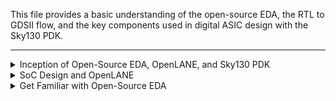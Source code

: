 This file provides a basic understanding of the open-source EDA, the RTL to GDSII flow, and the key components used in digital ASIC design with the Sky130 PDK.

---

<details>
<summary>Inception of Open-Source EDA, OpenLANE, and Sky130 PDK</summary>

#### How to Talk to Computers


- **QFN-48 Package**: Outer part of a chip for connecting to the outside world.
<img width="416" alt="Screenshot 2024-11-15 at 3 42 19 PM" src="https://github.com/user-attachments/assets/e866dfb1-e6e1-4790-9c68-59c1ff2b660d">
<img width="791" alt="Screenshot 2024-11-15 at 3 42 30 PM" src="https://github.com/user-attachments/assets/b75909ff-c09d-4b36-98e4-0d1e45943cc2">

- **Chip**: Contains pads and the core (where digital logic resides
<img width="699" alt="Screenshot 2024-11-15 at 3 42 46 PM" src="https://github.com/user-attachments/assets/9ca6fb7c-b1dc-4f17-b1f2-a0971976f12e">
<img width="560" alt="Screenshot 2024-11-15 at 3 42 57 PM" src="https://github.com/user-attachments/assets/8a8ffbc9-1c6e-44b2-8ff6-8f0a8a8af30a">

- **IP (Intellectual Property)**: Pre-designed, reusable circuit blocks.
  - **Soft IP**: Synthesizable HDL code.
  - **Hard IP**: Fixed, pre-verified layout designs.
  - **Firm IP**: A mix of soft and hard IP.
<img width="477" alt="Screenshot 2024-11-15 at 3 44 53 PM" src="https://github.com/user-attachments/assets/7612eee1-420a-49b9-a48f-7242cd2571d7">


#### Introduction to RISC-V
- A processor architecture implemented using HDLs like Verilog.
- Programs are compiled from C to assembly, then to binary for execution.
<img width="875" alt="Screenshot 2024-11-15 at 3 53 24 PM" src="https://github.com/user-attachments/assets/a439df06-e183-4db1-accd-bd4c5b88a7de">
<img width="982" alt="Screenshot 2024-11-15 at 3 54 39 PM" src="https://github.com/user-attachments/assets/7271f0ae-757e-4c09-bdc9-04e877beb038">
<img width="982" alt="Screenshot 2024-11-15 at 3 55 06 PM" src="https://github.com/user-attachments/assets/206bd345-0c3b-418a-9c78-2ec7673f09b1">


#### From Software Applications to Hardware
- Applications (e.g., Microsoft Excel) run through system software:
  - **Compiler**: Converts high-level code to hardware instructions.
  - **Assembler**: Converts instructions to machine-readable binary.
<img width="980" alt="Screenshot 2024-11-15 at 3 56 23 PM" src="https://github.com/user-attachments/assets/65bbb347-df5c-4933-affe-2a07ced7762b">
<img width="914" alt="Screenshot 2024-11-15 at 3 57 12 PM" src="https://github.com/user-attachments/assets/a017f97d-aa1b-455e-9056-2679ebe33d2a">
<img width="985" alt="Screenshot 2024-11-15 at 3 59 00 PM" src="https://github.com/user-attachments/assets/997200b1-fe00-4d6b-b25a-0429aa75607c">


</details>

<details>
<summary>SoC Design and OpenLANE</summary>

### Components of Digital ASIC Design

In digital ASIC design, three key components play a crucial role: **RTL**, **EDA tools**, and **PDK**.

<img width="559" alt="Screenshot 2024-11-15 at 5 15 06 PM" src="https://github.com/user-attachments/assets/2302a238-ea24-4c88-8e1c-079990bc74db">

#### **1. RTL (Register Transfer Level)**
RTL represents the hardware design's functional description written in high-level hardware description languages like Verilog or VHDL. It describes the digital circuits in terms of data flow between registers and logical operations.

- **Sources of RTL**:
  - [LibreCores](https://librecores.org): Open community for hardware IPs.
  - [OpenCores](https://opencores.org): Repository for open-source RTL projects.
  - [GitHub](https://github.com): Platform to find numerous RTL designs shared by developers worldwide.

#### **2. EDA (Electronic Design Automation) Tools**
EDA tools are software applications used for designing, simulating, verifying, and synthesizing digital circuits. Open-source EDA tools like **OpenLANE** streamline the RTL to GDSII design process.

#### **3. PDK (Process Design Kit)**
PDK acts as the bridge between chip designers and the semiconductor fabrication facilities (FABs). It provides all the necessary rules, files, and resources needed to design manufacturable chips.

- **Definition**:
  - During the early days of IC design ("age of Gods"), chip design was tightly integrated with proprietary manufacturing processes.
  - Pioneers like Lynn Conway and Carver Mead introduced the concept of separating design from technology, leading to the evolution of pure-play fabs (independent manufacturers) and fabless design companies.
  - The PDK represents the interface between the FAB and designers, enabling this separation.

- **Open-Source PDK Example**:
  - [Google Skywater 130nm PDK](https://github.com/google/skywater-pdk): Open-source production PDK for the 130nm process node.

#### **Is 130nm Old?**
Yes, 130nm is considered an older technology node, but it is still widely used for educational, research, and low-cost applications.

#### **Is 130nm Fast?**
Yes, despite being older:
- **Intel's Pentium 4 Extreme Edition (2004)** achieved 3.46 GHz using 130nm technology.
<img width="149" alt="Screenshot 2024-11-15 at 5 11 54 PM" src="https://github.com/user-attachments/assets/11f75594-5d0a-4c5b-9f6a-ffb8678b0903">

- **OSU Research** reported a post-layout clock frequency of 327 MHz for a single-cycle RV32 CPU on 130nm, with potential for >1 GHz in a pipelined design.
<img width="602" alt="Screenshot 2024-11-15 at 5 12 03 PM" src="https://github.com/user-attachments/assets/2dc39846-19b2-4a5f-bd54-0a576e2a0430">

---

### ASIC Design Flow (RTL to GDSII)

<img width="414" alt="Screenshot 2024-11-15 at 5 16 22 PM" src="https://github.com/user-attachments/assets/0893d67a-76a2-43b2-8caf-ca706dff1768">

1. **Synthesis**: Transform RTL code into a gate-level netlist.
2. **Floor/Power Planning**: Organize functional blocks and design the power distribution network.
3. **Placement**: Determine the exact positions of standard cells and macros.
   - **Global Placement**: Approximate positioning of cells.
   - **Detailed Placement**: Final legal positioning of cells.
4. **Clock Tree Synthesis (CTS)**: Design the clock distribution network for synchronized operation.
5. **Routing**: Connect the placed cells using metal layers.
6. **Sign-Off**: Perform final verification checks before fabrication.


#### PDK Key Components
- **Technology Files**: Define process parameters.
- **Design Rules**: Guidelines for manufacturability.
- **Device Models**: SPICE models for simulation.
- **Standard Cell Libraries**: Basic building blocks.
- **IO Libraries**: For communication with the external world.
- **Memory Compilers**: Tools for creating memory blocks.

#### Simplified RTL to GDSII Flow

### Key Components of ASIC Design

#### **Technology Files**:
These define the physical and electrical parameters of the semiconductor process. They include the layer stack, design rules, and process variations.

#### **Design Rules**:
Guidelines that ensure the manufacturability of a design. They include constraints like minimum width, spacing, and enclosure for different layers and features, making sure that the chip can be successfully fabricated.

#### **Device Models**:
SPICE (Simulation Program with Integrated Circuit Emphasis) models are used for simulating the behavior of devices like transistors, capacitors, and resistors under different operating conditions.

#### **Standard Cell Libraries (SCL)**:
These are collections of pre-designed and characterized logic gates (AND, OR, NOT), flip-flops, and other essential components used to build complex digital circuits.

#### **IO Libraries**:
These libraries contain pre-designed input/output (I/O) cells that allow communication between the chip and the outside world. They include various types of I/O cells like power pads and analog interfaces.

#### **Memory Compilers**:
These tools are used to generate customized memory blocks (e.g., SRAM, ROM) based on specific design requirements, allowing for flexibility and optimization.

---

### **Synthesis**
Synthesis is the process of converting **RTL** (Register Transfer Level) code into a gate-level netlist using components from the **Standard Cell Library (SCL)**. The result is a functional representation of the circuit, mapped onto physical components.

<img width="899" alt="Screenshot 2024-11-15 at 5 18 15 PM" src="https://github.com/user-attachments/assets/9943eb9d-9d04-4510-9d15-7d1986460cef">

- **Standard Cells**: Have a regular, predefined layout.
- Each standard cell can have multiple views/models:
  - **Electrical Model**: Describes how the cell behaves electrically.
  - **HDL Model**: Describes the functionality of the cell in hardware description languages (Verilog/VHDL).
  - **SPICE Model**: Simulates the electrical behavior in detail.
  - **Layout Models**: Include abstract and detailed views, showing how the cell fits into the physical design.
<img width="349" alt="Screenshot 2024-11-15 at 5 18 43 PM" src="https://github.com/user-attachments/assets/6f0cc644-1cb0-4eb4-93b7-e49bbc05e773">
---

### **Floor and Power Planning**

#### **Chip Floor-Planning**:
In this step, the chip die is partitioned into different system building blocks, and the **I/O pads** (pads used for external connections) are placed.

<img width="867" alt="Screenshot 2024-11-15 at 5 20 45 PM" src="https://github.com/user-attachments/assets/c0bb4baa-e18c-428e-9174-68a77a8f1b6f">

#### **Macro Floor-Planning**:
This focuses on defining the **dimensions**, **pin locations**, and **row definitions** for the macros used in the design.

<img width="277" alt="Screenshot 2024-11-15 at 5 21 09 PM" src="https://github.com/user-attachments/assets/8f10c98d-da7c-4445-af4e-f65709d11059">

#### **Power Planning**:
Power planning involves designing the distribution of power throughout the chip, ensuring that all components receive sufficient and stable power. This includes defining the power grid and routing the necessary metal layers to distribute power efficiently.

<img width="502" alt="Screenshot 2024-11-15 at 5 21 57 PM" src="https://github.com/user-attachments/assets/6f0b55fe-46ee-4fe4-905c-ba24b8aefd2b">

---

### **Placement**
Placement involves placing the standard cells on the floorplan rows, aligning them with designated sites. Placement is done in two main steps:

<img width="716" alt="Screenshot 2024-11-15 at 5 23 10 PM" src="https://github.com/user-attachments/assets/cf8178d6-aff6-4ce6-aecb-3f3c83d1fea7">

- **Global Placement**: Places cells in approximate positions.
- **Detailed Placement**: Fine-tunes the placement to ensure legal positioning of cells and optimization of area, power, and timing.

<img width="620" alt="Screenshot 2024-11-15 at 5 25 51 PM" src="https://github.com/user-attachments/assets/dabae384-194d-4324-b4be-a1a33b22199e">

---

### **Clock Tree Synthesis (CTS)**
Clock Tree Synthesis is responsible for creating a **clock distribution network** that ensures all sequential elements (e.g., flip-flops) receive a synchronized clock signal. The goal is to minimize clock skew, which is the difference in timing of the clock signal at various parts of the chip. Achieving zero skew is difficult, but minimizing it is critical.
- The clock distribution network is usually structured as a tree (H-tree, X-tree, etc.).

<img width="258" alt="Screenshot 2024-11-15 at 5 26 26 PM" src="https://github.com/user-attachments/assets/0545e625-08ad-4943-b8e5-823529f3a864">

---

### **Routing**
Routing implements the interconnects between placed cells using the available metal layers. A **routing grid** is established for the chip, and the metal tracks are used to create the physical connections between cells.
- **Global Routing**: Generates routing guides that show the preferred routing paths.
- **Detailed Routing**: Uses the global routing guides to implement the actual wiring between the cells.

 <img width="778" alt="Screenshot 2024-11-15 at 5 27 02 PM" src="https://github.com/user-attachments/assets/888ab9b0-2cfd-492d-8936-5d084159a0e2">

---

### **Sign-Off**
At this stage, various physical and timing verifications are performed to ensure that the design is ready for fabrication.

#### **Physical Verifications**:
- **Design Rule Checking (DRC)**: Ensures that the design adheres to the manufacturing process's design rules.
- **Layout vs. Schematic (LVS)**: Verifies that the layout matches the schematic and that the design functions as intended.

#### **Timing Verification**:
- **Static Timing Analysis (STA)**: Ensures that the chip meets the required timing constraints, like ensuring data paths between registers are fast enough for the clock frequency.

---

### Introduction to OpenLANE and Strive Chipsets

#### **OpenLANE**
OpenLANE began as an open-source flow designed for a true open-source tape-out experiment. It provides a complete digital ASIC design flow, enabling users to design chips with open-source tools and resources. OpenLANE supports the SkyWater 130nm Open PDK (Process Design Kit), allowing users to design ASICs using a freely available process.

The flow is containerized for ease of use and designed to be functional out of the box. It is designed to produce clean GDSII files with no human intervention, ensuring that there are no LVS (Layout vs. Schematic) or DRC (Design Rule Checking) violations. The flow is continually improved, and new design examples are added regularly.

<img width="858" alt="Screenshot 2024-11-15 at 5 54 46 PM" src="https://github.com/user-attachments/assets/14e2a7dc-089b-4e8c-ba16-638b72545b99">

#### **Strive SoC Family**
The Strive family is a collection of open-source SoCs (System on Chips), designed to support the OpenLANE flow. Strive SoCs aim to provide a completely open ecosystem for hardware design, supporting Open PDK, Open EDA (Electronic Design Automation), and Open RTL.

**Strive SoC Models:**
| SoC Model     | Features                                     |
|---------------|----------------------------------------------|
| **Strive**    | Sky130 SCL + Synthesized 1 Kbytes SRAM       |
| **Strive 2**  | Sky130 SCL + 1 Kbytes OpenRAM block          |
| **Strive 2a** | Strive 2 with a single chip core module      |
| **Strive 3**  | OSU SCL + Synthesized 1 Kbytes SRAM         |
| **Strive 5**  | Sky130 SCL + 8 x 1 Kbytes OpenRAM banks     |
| **Strive 6**  | Strive 2 with DFT (Design for Test)         |

#### **OpenLANE ASIC Flow**
The main goal of OpenLANE's ASIC flow is to produce a clean GDSII file with no human intervention. This means that the flow ensures:
- No LVS Violations
- No DRC Violations
- Timing Violations: Currently a work-in-progress

**Key Features of OpenLANE:**
- **Tuned for SkyWater 130nm Open PDK**: OpenLANE is optimized for the SkyWater 130nm open-source process, but it also supports other process nodes like XFAB180 and GF130G.
- **Containerized**: The flow comes in a containerized format, ensuring it works immediately without complicated setup. It also includes instructions for building and running the flow natively.
- **Macro and Chip Hardening**: OpenLANE can be used to harden macros and chips, making them ready for production.
- **Two Modes of Operation**:
  - **Design Space Exploration**: This mode provides a large number of design examples with configurations optimized for performance and area.
  - **43 Designs**: The flow currently includes 43 design examples, each with its best configuration. More examples are continuously being added.

<img width="901" alt="Screenshot 2024-11-15 at 5 51 41 PM" src="https://github.com/user-attachments/assets/a48f4024-19ca-45c3-902d-69db4010791a">

This open-source toolset ensures that users can design digital ASICs with minimal manual intervention, supporting a variety of use cases from basic exploration to complex chip design.

---

### Introduction to OpenLANE Detailed ASIC Design Flow

The OpenLANE ASIC design flow starts with RTL synthesis, where tools like **Yosys** and **ABC** are used to convert RTL (Register Transfer Level) code into a gate-level netlist.

#### **Synthesis Exploration:**
This phase generates reports that provide insights into the design’s performance, area, and power consumption.

<img width="836" alt="Screenshot 2024-11-15 at 5 59 35 PM" src="https://github.com/user-attachments/assets/dd44932d-9ab8-47e0-b832-6cc213b6293e">


**Design Exploration**:  
Used to evaluate different design configurations to optimize for various goals, such as power, performance, and area.
  
<img width="810" alt="Screenshot 2024-11-15 at 5 59 41 PM" src="https://github.com/user-attachments/assets/d169387e-3d42-40de-82cb-36e6c39a6efc">

#### **OpenLANE Regression Testing:**
The design exploration utility is also used for regression testing. OpenLANE runs on approximately 70 different designs and compares the results to previously known best configurations, ensuring consistency and reliability across different design iterations.

<img width="339" alt="Screenshot 2024-11-15 at 6 11 59 PM" src="https://github.com/user-attachments/assets/bf81cdaa-ee67-4663-b18e-dea9493cf53e">

#### **DFT (Design for Test):**
- **Scan Insertion**: Adds scan chains to the design for testing its functionality during manufacturing.
- **ATPG (Automatic Test Pattern Generation)**: Automatically generates test patterns to verify the functionality of the design.
- **Test Patterns Compaction**: Reduces the number of test patterns while maintaining fault coverage.
- **Fault Coverage**: Measures how well the generated tests cover potential faults in the design.
- **Fault Simulation**: Simulates potential faults to ensure the design works as expected.

<img width="870" alt="Screenshot 2024-11-15 at 6 01 14 PM" src="https://github.com/user-attachments/assets/ae7948a4-d21d-4d79-a4a1-a95a985e8d8b">


#### **Physical Implementation (Automated Place and Route):**
Physical implementation, also known as **Place and Route (PnR)**, involves the following steps:
- **Floor/Power Planning**: Defines the chip's layout and power distribution network.
- **End Decoupling Capacitors and Tap Cells Insertion**: Ensures the power network is stable and that the chip is properly grounded.
- **Placement (Global and Detailed)**: Places standard cells and macros onto the floorplan in two stages—global and detailed placement.
- **Post-Placement Optimization**: Refines placement to reduce wire lengths and improve performance.
- **Clock Tree Synthesis (CTS)**: Designs the clock network to synchronize the operation of sequential elements.
- **Routing (Global and Detailed)**: Routes the metal connections between placed cells in two stages—global routing and detailed routing.

These steps are all carried out using **OpenROAD**, a suite of open-source tools for physical design.


#### **Logic Equivalence Check (LEC):**
Every time the netlist is modified (e.g., during CTS or post-placement optimization), it is crucial to perform a **Logic Equivalence Check (LEC)** to verify that the function of the design has not changed. This is done using **Yosys** to ensure that modifications do not introduce logical errors.

#### **Dealing with Antenna Rules Violations:**
When a metal wire segment is fabricated, it can accumulate charge during the etching process, potentially damaging transistor gates. This phenomenon is known as **Antenna Effect**.

<img width="504" alt="Screenshot 2024-11-15 at 6 04 56 PM" src="https://github.com/user-attachments/assets/99bf61b7-497f-42f2-b819-9f0ebacf74fd">
<img width="604" alt="Screenshot 2024-11-15 at 6 06 02 PM" src="https://github.com/user-attachments/assets/f7e18852-f467-4381-bd3c-26c4bd650278">

To prevent this:
- A **Fake Antenna Diode** is added next to every cell input after placement.
- **Magic**, a layout verification tool, is used to run an **Antenna Checker** on the routed layout.
- If a violation is detected, the Fake Antenna Diode is replaced with a real one.

<img width="347" alt="Screenshot 2024-11-15 at 6 14 38 PM" src="https://github.com/user-attachments/assets/2eb1d07b-2d58-49ca-8c89-33599b6d7941">

#### **Physical Verification: DRC & LVS**
- **Design Rules Checking (DRC)**: Performed using **Magic** to ensure that the design meets all the manufacturing process rules.
- **LVS (Layout vs. Schematic)**: Ensures that the layout matches the original schematic design. This is done using **Magic** and **Netgen**.
- **SPICE Extraction**: Magic also extracts the SPICE model from the layout to simulate and verify the design’s electrical behavior.

![Physical Verification Image](image-link) <!-- Image for DRC and LVS -->

---

</details>

<details>
<summary>Get Familiar with Open-Source EDA</summary>

---

#### OpenLANE Directory Structure

The directory structure of OpenLANE is organized as follows:

`cd /Desktop/work/tools/openlane_working_dir/`
```txt
│
├── openlane/
│   └── (OpenLANE related tools and scripts)
│
└── pdks/
├── skywater-pdk/
│   └── (SkyWater 130nm PDK files)
│
├── open_pdks/
│   └── (General open-source PDKs for other technologies)
│
└── sky130A/
└── (Specific to SkyWater 130nm technology, contains design libraries
```

## Explanation of Each Directory and Its Contents

### **openlane/**

This directory contains the main OpenLANE tools and scripts for the digital ASIC design flow. It includes the following major components:
- **Synthesis tools** (e.g., Yosys, ABC)
- **Floorplanning and placement tools** (e.g., OpenROAD)
- **Routing tools** (e.g., OpenROAD routing)
- **Timing and verification tools** (e.g., OpenSTA)
- **Regression testing and design exploration tools**
- **Script and configuration files** for managing the entire design flow, from RTL to GDSII.

OpenLANE works by orchestrating these tools to automate the ASIC design flow, aiming to produce clean GDSII files with no human intervention. The **openlane/** folder acts as the core of the OpenLANE flow.

### **pdks/**

This directory contains the Process Design Kits (PDKs) needed for designing chips. These kits are specific to different foundries and process nodes, and they provide the necessary design rules, libraries, and resources to ensure that the designs are manufacturable.

#### **skywater-pdk/**

The **skywater-pdk/** directory contains the PDK for the **SkyWater 130nm** process. This directory includes:
- **Technology files**: Contain design rules and specifications for the 130nm process.
- **Standard cell libraries**: Pre-designed logic cells for digital designs.
- **Device models**: SPICE models used for simulations.
- **IO libraries**: Pre-designed I/O cells for communication between the chip and external components.
- **Memory compilers**: Tools for generating memory blocks (e.g., SRAM, ROM) for use in the design.

This PDK is critical for creating designs that are compatible with the SkyWater 130nm process.

#### **open_pdks/**

This directory holds general open-source PDKs for different technologies. These PDKs provide the basic components and design rules for various semiconductor processes. The **open_pdks/** folder may contain multiple subdirectories for different processes and technologies, which allows for flexible support of various design flows.

#### **sky130A/**

The **sky130A/** directory is specific to the **SkyWater 130nm** technology and contains important files and resources for this process node. It includes:
- **Design libraries**: Collections of pre-designed digital logic cells optimized for the SkyWater 130nm process.
- **Design rules**: Guidelines on minimum sizes, spacing, and other constraints for chip manufacturing at 130nm.
- **Process information**: Details on process technology, including transistor models and performance characteristics.

This directory is essential for ensuring that designs meet the requirements of the SkyWater 130nm foundry and that they are manufacturable using the corresponding technology.

---

#### Design Preparation

```
cd /Desktop/work/tools/openlane_working_dir/openlane`
docker
```
<img width="523" alt="Screenshot 2024-11-15 at 7 04 18 PM" src="https://github.com/user-attachments/assets/035a4006-9f6b-4060-b368-9bba9c0c8a08">

Run the script `./flow.tcl -interactive`
<img width="498" alt="Screenshot 2024-11-15 at 7 06 32 PM" src="https://github.com/user-attachments/assets/34b5f4bb-1871-47d4-b2bd-29686333ba21">

`package require 0.9`
<img width="212" alt="Screenshot 2024-11-15 at 7 07 44 PM" src="https://github.com/user-attachments/assets/918e91e0-56af-43a6-a9ec-6859f125b60c">

Prepare the design (picorv32a) `prep -design picorv32a`
<img width="625" alt="Screenshot 2024-11-15 at 7 14 56 PM" src="https://github.com/user-attachments/assets/6271af91-ebab-4dd0-9a40-31d45c07ab96">

After preparation runs dir will be created
<img width="723" alt="Screenshot 2024-11-15 at 7 18 45 PM" src="https://github.com/user-attachments/assets/8a648798-586e-4ca6-931d-59da8a6d0de9">

Each runs will have each dir with date and runtime
<img width="686" alt="Screenshot 2024-11-15 at 7 20 05 PM" src="https://github.com/user-attachments/assets/a6614f8e-896c-40cd-9c85-820a8319b50d">

Start the synthesis `run_synthesis`
<img width="1328" alt="Screenshot 2024-11-15 at 7 24 59 PM" src="https://github.com/user-attachments/assets/c04adc40-8a0c-437e-8939-576882b62617">

Detailed explanation [here](https://github.com/efabless/openlane)
Detailed explanation [video-1](https://www.youtube.com/watch?v=EczW2IWdnOM) [video-2](https://www.youtube.com/watch?v=Vhyv0eq_mLU)

Finding flop ratio:
```
  flop ratio = number of DFF/total number of cell
               1613 / 14876 = 0.1084296854
               in percentile 10.84296854%
```

Synthesized netlist
`cd Desktop/work/tools/openlane_working_dir/openlane/designs/picorv32a/runs/`
Check reports/synthesis/.stat.rpt and results/synthesis/picorv32a.synthesis.v

<img width="820" alt="Screenshot 2024-11-15 at 7 45 49 PM" src="https://github.com/user-attachments/assets/74416ac3-98b7-4184-9500-e871bc0ee427">

<img width="399" alt="Screenshot 2024-11-15 at 7 47 09 PM" src="https://github.com/user-attachments/assets/b07be4ee-2815-4851-b87b-872a5b791496">

---
#### Tools in OpenLANE
- **Yosys**: Converts RTL to a gate-level netlist.
- **OpenROAD**: Physical design tools (placement, CTS, routing).
- **Magic**: Layout and physical verification.
- **OpenSTA**: Timing analysis.

---
</details>
